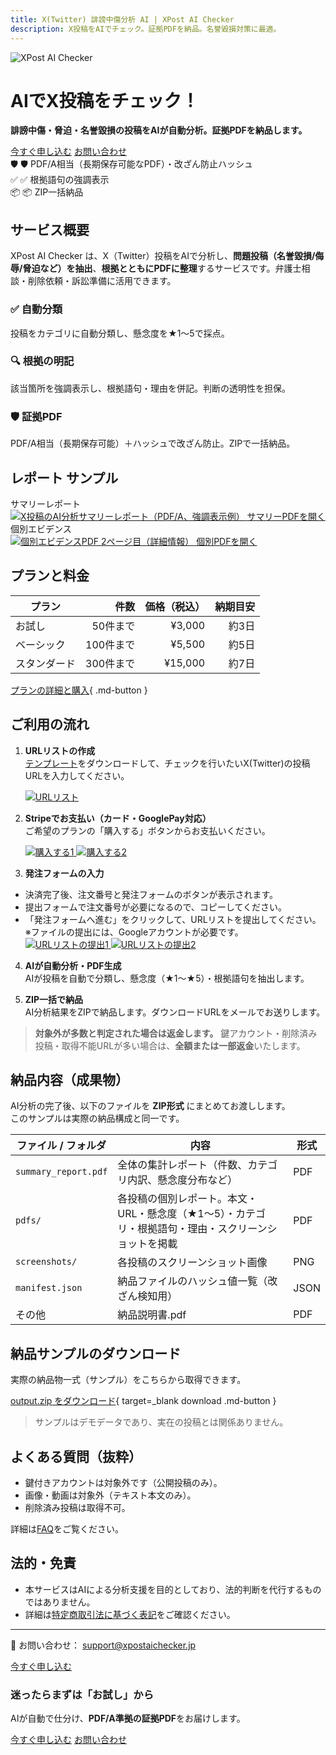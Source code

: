 ```yaml
---
title: X(Twitter) 誹謗中傷分析 AI | XPost AI Checker
description: X投稿をAIでチェック。証拠PDFを納品。名誉毀損対策に最適。
---
```


<div class="hero">
  <img src="logo.png" alt="XPost AI Checker" class="hero__logo" />
  <div class="hero__text">
    <h1>AIでX投稿をチェック！</h1>
    <p class="lead"><strong>誹謗中傷・脅迫・名誉毀損の投稿をAIが自動分析。証拠PDFを納品します。</strong></p>
<div class="cta">
  <a href="plans/" class="btn-cta-primary">今すぐ申し込む</a>
  <a href="contact/" class="btn-cta-secondary">お問い合わせ</a>
</div>
    <div class="badges">
      <div class="badge">🛡️ 🛡️ PDF/A相当（長期保存可能なPDF）・改ざん防止ハッシュ</div>
      <div class="badge">✅ ✅ 根拠語句の強調表示</div>
      <div class="badge">📦 📦 ZIP一括納品</div>
    </div>
  </div>
</div>

## サービス概要

XPost AI Checker は、X（Twitter）投稿をAIで分析し、**問題投稿（名誉毀損/侮辱/脅迫など）を抽出**、**根拠とともにPDFに整理**するサービスです。弁護士相談・削除依頼・訴訟準備に活用できます。

<div class="cards service-icons">
  <div class="card">
    <h3>✅ 自動分類</h3>
    <p>投稿をカテゴリに自動分類し、懸念度を★1〜5で採点。</p>
  </div>
  <div class="card">
    <h3>🔍 根拠の明記</h3>
    <p>該当箇所を強調表示し、根拠語句・理由を併記。判断の透明性を担保。</p>
  </div>
  <div class="card">
    <h3>🛡️ 証拠PDF</h3>
    <p>PDF/A相当（長期保存可能）＋ハッシュで改ざん防止。ZIPで一括納品。</p>
  </div>
</div>

## レポート サンプル
<div class="teasers">
  <div class="teaser">
    <div class="caption">サマリーレポート</div>
    <a href="samples/teaser-summary.png" target="_blank">
      <img src="samples/teaser-summary.png" alt="X投稿のAI分析サマリーレポート（PDF/A、強調表示例）">
    </a>
    <a href="samples/summary_report.pdf" class="mini" target="_blank">サマリーPDFを開く</a>
  </div>

  <div class="teaser">
    <div class="caption">個別エビデンス</div>
    <a href="samples/teaser-kobetsu-2.png" target="_blank">
      <img src="samples/teaser-kobetsu-2.png" alt="個別エビデンスPDF 2ページ目（詳細情報）">
    </a>
    <a href="samples/kobetsu.pdf" class="mini" target="_blank">個別PDFを開く</a>
  </div>
</div>


## プランと料金
| プラン | 件数 | 価格（税込） | 納期目安 |
|--------|------:|--------------:|----------:|
| お試し | 50件まで | ¥3,000 | 約3日 |
| ベーシック | 100件まで | ¥5,500 | 約5日 |
| スタンダード | 300件まで | ¥15,000 | 約7日 |

[プランの詳細と購入](plans.md){ .md-button }


## ご利用の流れ

1. **URLリストの作成**  
   [テンプレート](samples/input_urls.csv)をダウンロードして、チェックを行いたいX(Twitter)の投稿URLを入力してください。  
    <div class="step-images">
      <a href="images/url_list.png" target="_blank">
        <img src="images/url_list.png" alt="URLリスト">
      </a>
    </div>

2. **Stripeでお支払い（カード・GooglePay対応）**  
   ご希望のプランの「購入する」ボタンからお支払いください。  
    <div class="step-images">
      <a href="images/purchase1.png" target="_blank">
        <img src="images/purchase1.png" alt="購入する1">
      </a>
      <a href="images/purchase2.png" target="_blank">
        <img src="images/purchase2.png" alt="購入する2">
      </a>
    </div>

3. **発注フォームの入力**  
  - 決済完了後、注文番号と発注フォームのボタンが表示されます。
  - 提出フォームで注文番号が必要になるので、コピーしてください。
  - 「発注フォームへ進む」をクリックして、URLリストを提出してください。  
   ※ファイルの提出には、Googleアカウントが必要です。  
    <div class="step-images">
      <a href="images/submit_url_list1.png" target="_blank">
        <img src="images/submit_url_list1.png" alt="URLリストの提出1">
      </a>
      <a href="images/submit_url_list2.png" target="_blank">
        <img src="images/submit_url_list2.png" alt="URLリストの提出2">
      </a>
    </div>

4. **AIが自動分析・PDF生成**  
   AIが投稿を自動で分類し、懸念度（★1〜★5）・根拠語句を抽出します。

5. **ZIP一括で納品**  
   AI分析結果をZIPで納品します。ダウンロードURLをメールでお送りします。

> **対象外が多数と判定された場合は返金します。** 鍵アカウント・削除済み投稿・取得不能URLが多い場合は、**全額または一部返金**いたします。


## 納品内容（成果物）

AI分析の完了後、以下のファイルを **ZIP形式** にまとめてお渡しします。  
このサンプルは実際の納品構成と同一です。

| ファイル / フォルダ | 内容 | 形式 |
|---|---|---|
| `summary_report.pdf` | 全体の集計レポート（件数、カテゴリ内訳、懸念度分布など） | PDF |
| `pdfs/` | 各投稿の個別レポート。本文・URL・懸念度（★1〜5）・カテゴリ・根拠語句・理由・スクリーンショットを掲載 | PDF |
| `screenshots/` | 各投稿のスクリーンショット画像 | PNG |
| `manifest.json` | 納品ファイルのハッシュ値一覧（改ざん検知用） | JSON |
| その他 | 納品説明書.pdf | PDF |

## 納品サンプルのダウンロード

実際の納品物一式（サンプル）をこちらから取得できます。

[output.zip をダウンロード](samples/output.zip){ target=_blank download .md-button }

> サンプルはデモデータであり、実在の投稿とは関係ありません。

## よくある質問（抜粋）
- 鍵付きアカウントは対象外です（公開投稿のみ）。  
- 画像・動画は対象外（テキスト本文のみ）。  
- 削除済み投稿は取得不可。  

詳細は[FAQ](faq.md)をご覧ください。

## 法的・免責
- 本サービスはAIによる分析支援を目的としており、法的判断を代行するものではありません。  
- 詳細は[特定商取引法に基づく表記](legal.md)をご確認ください。

---
📩 お問い合わせ： support@xpostaichecker.jp
<div class="floating-cta"><a href="plans/" class="btn-cta-primary">今すぐ申し込む</a></div>


<!-- 統一CTAブロック（ページ末尾） -->
<div class="cta-block">
  <h3>迷ったらまずは「お試し」から</h3>
  <p>AIが自動で仕分け、<strong>PDF/A準拠の証拠PDF</strong>をお届けします。</p>
  <div class="cta">
    <a href="plans/" class="btn-cta-primary">今すぐ申し込む</a>
    <a href="contact/" class="btn-cta-secondary">お問い合わせ</a>
  </div>
</div>
